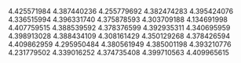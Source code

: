 4.425571984
4.387440236
4.255779692
4.382474283
4.395424076
4.336515994
4.396331740
4.375878593
4.303709188
4.134691998
4.407759515
4.388539592
4.378376599
4.392935311
4.340695959
4.398913028
4.388434109
4.308161429
4.350129268
4.378426594
4.409862959
4.295950484
4.380561949
4.385001198
4.393210776
4.231779502
4.339016252
4.374735408
4.399710563
4.409965615
